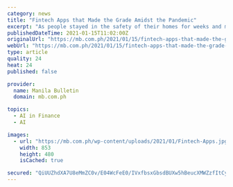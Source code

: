 ```yaml
---
category: news
title: "Fintech Apps that Made the Grade Amidst the Pandemic"
excerpt: "As people stayed in the safety of their homes for weeks and months on end, we needed to alter our daily routines and use technology more than ever. From Zoom meetings and food deliveries to online sho"
publishedDateTime: 2021-01-15T11:02:00Z
originalUrl: "https://mb.com.ph/2021/01/15/fintech-apps-that-made-the-grade-amidst-the-pandemic/"
webUrl: "https://mb.com.ph/2021/01/15/fintech-apps-that-made-the-grade-amidst-the-pandemic/"
type: article
quality: 24
heat: 24
published: false

provider:
  name: Manila Bulletin
  domain: mb.com.ph

topics:
  - AI in Finance
  - AI

images:
  - url: "https://mb.com.ph/wp-content/uploads/2021/01/Fintech-Apps.jpg"
    width: 853
    height: 480
    isCached: true

secured: "QiUUZhdXA7U8eMmZC0v/E04WcFeE0/IVxfbsxGbsdBUXw5hBeucXMWZzfItCyIj2RAAZp7AHNuY6NGNkhxZzira6Y0jKGgORfp2NH6xhUoW60x9zRuaVDRl/kdA3gEGmgQ38ib25OADBZ860vyDGui1gWzNYGJo47eobnsHbFoI1XpIZTS5NrmqOhO3CR1hwCH7jOPKejFFI4Y6TufZAAtRzbLp3w99KCJNLqIn5Xu6CPEAMwoY9Gv1JWkbkoN+7R/5HcRTcGOk+urADOvxSDCuyTjL8aqLnEz8CJbTPM1Zq5GtMZKlch2w/fSFdCd728dG+5+cq8CTvdHCUOg54O7Xr7H/GwSI3PDkBU9tWVNY=;+Z6rmcvR+bpQK8HGffGoUg=="
---
```


